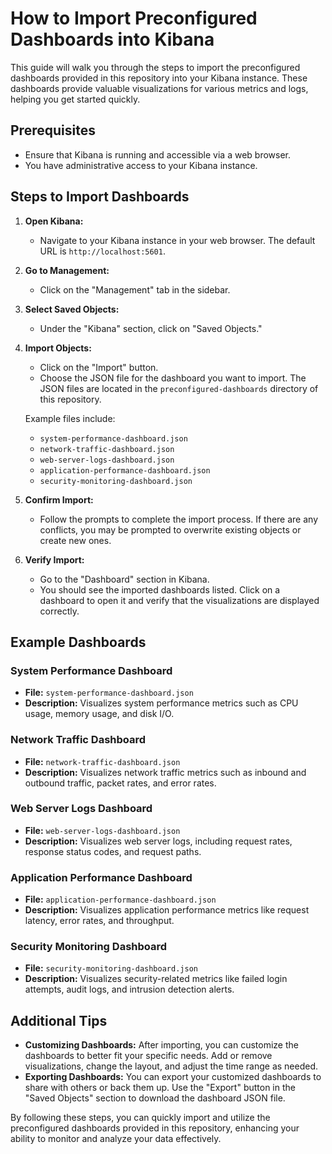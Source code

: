 # How to Import Preconfigured Dashboards into Kibana

This guide will walk you through the steps to import the preconfigured dashboards provided in this repository into your Kibana instance. These dashboards provide valuable visualizations for various metrics and logs, helping you get started quickly.

## Prerequisites

- Ensure that Kibana is running and accessible via a web browser.
- You have administrative access to your Kibana instance.

## Steps to Import Dashboards

1. **Open Kibana:**
   - Navigate to your Kibana instance in your web browser. The default URL is `http://localhost:5601`.

2. **Go to Management:**
   - Click on the "Management" tab in the sidebar.

3. **Select Saved Objects:**
   - Under the "Kibana" section, click on "Saved Objects."

4. **Import Objects:**
   - Click on the "Import" button.
   - Choose the JSON file for the dashboard you want to import. The JSON files are located in the `preconfigured-dashboards` directory of this repository.

   Example files include:
   - `system-performance-dashboard.json`
   - `network-traffic-dashboard.json`
   - `web-server-logs-dashboard.json`
   - `application-performance-dashboard.json`
   - `security-monitoring-dashboard.json`

5. **Confirm Import:**
   - Follow the prompts to complete the import process. If there are any conflicts, you may be prompted to overwrite existing objects or create new ones.

6. **Verify Import:**
   - Go to the "Dashboard" section in Kibana.
   - You should see the imported dashboards listed. Click on a dashboard to open it and verify that the visualizations are displayed correctly.

## Example Dashboards

### System Performance Dashboard
- **File:** `system-performance-dashboard.json`
- **Description:** Visualizes system performance metrics such as CPU usage, memory usage, and disk I/O.

### Network Traffic Dashboard
- **File:** `network-traffic-dashboard.json`
- **Description:** Visualizes network traffic metrics such as inbound and outbound traffic, packet rates, and error rates.

### Web Server Logs Dashboard
- **File:** `web-server-logs-dashboard.json`
- **Description:** Visualizes web server logs, including request rates, response status codes, and request paths.

### Application Performance Dashboard
- **File:** `application-performance-dashboard.json`
- **Description:** Visualizes application performance metrics like request latency, error rates, and throughput.

### Security Monitoring Dashboard
- **File:** `security-monitoring-dashboard.json`
- **Description:** Visualizes security-related metrics like failed login attempts, audit logs, and intrusion detection alerts.

## Additional Tips

- **Customizing Dashboards:** After importing, you can customize the dashboards to better fit your specific needs. Add or remove visualizations, change the layout, and adjust the time range as needed.
- **Exporting Dashboards:** You can export your customized dashboards to share with others or back them up. Use the "Export" button in the "Saved Objects" section to download the dashboard JSON file.

By following these steps, you can quickly import and utilize the preconfigured dashboards provided in this repository, enhancing your ability to monitor and analyze your data effectively.
